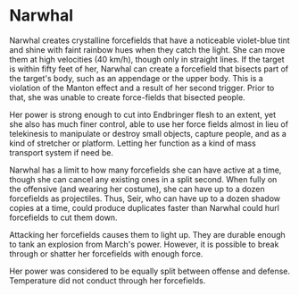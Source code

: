 # Narwhal
Narwhal creates crystalline forcefields that have a noticeable violet-blue tint and shine with faint rainbow hues when they catch the light. She can move them at high velocities (40 km/h), though only in straight lines. If the target is within fifty feet of her, Narwhal can create a forcefield that bisects part of the target's body, such as an appendage or the upper body. This is a violation of the Manton effect and a result of her second trigger. Prior to that, she was unable to create force-fields that bisected people.

Her power is strong enough to cut into Endbringer flesh to an extent, yet she also has much finer control, able to use her force fields almost in lieu of telekinesis to manipulate or destroy small objects, capture people, and as a kind of stretcher or platform. Letting her function as a kind of mass transport system if need be.

Narwhal has a limit to how many forcefields she can have active at a time, though she can cancel any existing ones in a split second. When fully on the offensive (and wearing her costume), she can have up to a dozen forcefields as projectiles. Thus, Seir, who can have up to a dozen shadow copies at a time, could produce duplicates faster than Narwhal could hurl forcefields to cut them down.

Attacking her forcefields causes them to light up. They are durable enough to tank an explosion from March's power. However, it is possible to break through or shatter her forcefields with enough force.

Her power was considered to be equally split between offense and defense. Temperature did not conduct through her forcefields.

